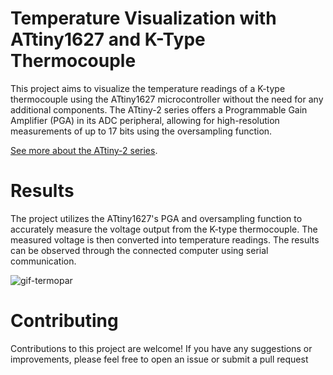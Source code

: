 # Temperature Visualization with ATtiny1627 and K-Type Thermocouple

This project aims to visualize the temperature readings of a K-type thermocouple using the ATtiny1627 microcontroller without the need for any additional components. The ATtiny-2 series offers a Programmable Gain Amplifier (PGA) in its ADC peripheral, allowing for high-resolution measurements of up to 17 bits using the oversampling function.

[See more about the ATtiny-2 series](https://www.microchip.com/en-us/products/microcontrollers-and-microprocessors/8-bit-mcus/avr-mcus/attiny1627).

# Results
The project utilizes the ATtiny1627's PGA and oversampling function to accurately measure the voltage output from the K-type thermocouple. The measured voltage is then converted into temperature readings. The results can be observed through the connected computer using serial communication.

![gif-termopar](https://github.com/Grupo-Autcomp/Attiny-2-Thermocouple/assets/89916016/6228e939-21fc-443b-aeae-b3f4fb060a5a)



# Contributing
Contributions to this project are welcome! If you have any suggestions or improvements, please feel free to open an issue or submit a pull request
